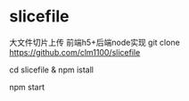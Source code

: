 # slicefile
大文件切片上传
前端h5+后端node实现
git clone https://github.com/clm1100/slicefile


cd slicefile & npm istall

npm start 


